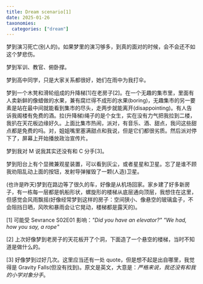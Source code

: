 ```yaml
---
title: Dream scenario[1]
date: 2025-01-26
taxonomies:
  categories: ["dream"]
---
```


梦到演习死亡(别人的)。如果梦里的演习够多，到真的面对的时候，会不会还不如这个梦悲伤。

梦到军训、教官、俯卧撑。

梦到高中同学，只是大家关系都很好，她们在雨中为我打伞。

梦到一个木凳和滑轮组成的升降梯[1]在老房子[2]。在一个无趣的集市里，里面有人卖新鲜的像蜡做的水果，兼有腐烂得不成形的水果(boring)，无趣集市的另一要素是站在最中间就能看到集市的尽头，走两步就能离开(disappointing)。有人告诉我阁楼有免费的酒。拉(升降梯)绳子的是个女生，实在没有力气把我拉到二楼，我扒在天花板边缘好久。上面比集市热闹，派对，有音乐、酒、甜点，我问这些甜点都是免费的吗。对，姐姐嘴里塞满甜点和我说，但是它们都很劣质。然后派对停下了，屏幕上开始播放政治宣传片。

梦到我对 M 说我其实还没有和 C 分手[3]。

梦到阳台上有个显微兼观星装置，可以看到灰尘，或者星星和卫星。忘了是谁不顾我劝阻乱动上面的按钮，发射导弹摧毁了一颗(人造)卫星。

(也许是昨天)梦到在路边等了很久的车，好像是从机场回家。家乡建了好多新房子，有一栋每一层都是帆船形状，螺旋形的楼梯从底层通向顶层，我想住在这里，但感觉会风雨飘摇(好像经常梦到这样的房子：空间狭小、像悬空的玻璃盒子，不会阻挡日晒，风吹和暴雨会让它晃动，楼梯都是露天的)。

[1] 可能受 Sevrance S02E01 影响：*"Did you have an elevator?" "We had, how you say, a rope"*

[2] 上次好像梦到老房子的天花板开了个洞，下面造了一个悬空的楼梯，当时不知道是做什么的。

[3] 好像梦到过好几次。这里应当还有一处 quote，但是想不起是出自哪里，我觉得是 Gravity Falls(但没有找到)。原文是英文，大意是：*严格来说，我还没有和我的小学对象分手*。
